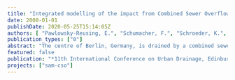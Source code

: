 ```yaml
---
title: "Integrated modelling of the impact from Combined Sewer Overflows on the water quality of slow-flowing lowland rivers"
date: 2008-01-01
publishDate: 2020-05-25T15:14:05Z
authors: [ "Pawlowsky-Reusing, E.", "Schumacher, F.", "Schroeder, K.", "Meier, I.", "Heinzmann, B." ]
publication_types: ["0"]
abstract: "The centre of Berlin, Germany, is drained by a combined sewer system. The receiving waters Havel and Spree are characterized by low flow velocities and an increased risk of eutrophication. High demands towards a reduction of the emission loads of combined sewer overflows (CSOs) down to 20 % of the mean annual runoff load of TSS, COD and BOD5 are formulated by the Berlin Water Authority. Therefore a pollution control plan will be carried out until the year 2020 that will lead to a storage enlargement of the combined sewer system by 100 %. To assess if these efforts will lead to the expected water quality of the receiving water regarding the objectives of the European Water Framework Directive, a method will be developed to evaluate in advance the achievable improvement. Starting from the actual status of the water body this model based method should allow for an estimation, if the good status will be achieved after the realization of the measures of storage upgrading in the sewer system. The study currently concentrates on the integrated water quality modelling of the high dynamic processes in the sewer system and the receiving water. The paper focuses on the simulation of oxygen concentration in the receiving water."
featured: false
publication: "*11th International Conference on Urban Drainage, Edinburgh, Scotland, UK, 2008*"
projects: ["sam-cso"]
---
```



